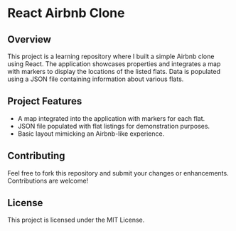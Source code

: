 # React Airbnb Clone

## Overview

This project is a learning repository where I built a simple Airbnb clone using React. The application showcases properties and integrates a map with markers to display the locations of the listed flats. Data is populated using a JSON file containing information about various flats.

## Project Features

* A map integrated into the application with markers for each flat.
* JSON file populated with flat listings for demonstration purposes.
* Basic layout mimicking an Airbnb-like experience.

## Contributing
Feel free to fork this repository and submit your changes or enhancements. Contributions are welcome!

## License
This project is licensed under the MIT License.

